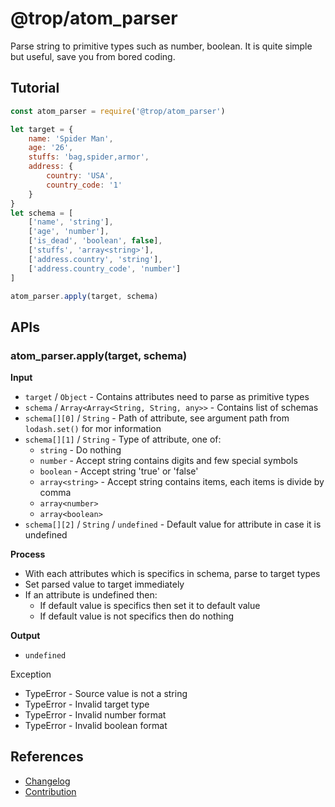 # @trop/atom_parser

Parse string to primitive types such as number, boolean. It is quite simple but useful, save you from bored coding.

## Tutorial

```js
const atom_parser = require('@trop/atom_parser')

let target = {
    name: 'Spider Man',
    age: '26',
    stuffs: 'bag,spider,armor',
    address: {
        country: 'USA',
        country_code: '1'
    }
}
let schema = [
    ['name', 'string'],
    ['age', 'number'],
    ['is_dead', 'boolean', false],
    ['stuffs', 'array<string>'],
    ['address.country', 'string'],
    ['address.country_code', 'number']
]

atom_parser.apply(target, schema)
```

## APIs

### atom_parser.apply(target, schema)

**Input**

* `target` / `Object` - Contains attributes need to parse as primitive types
* `schema` / `Array<Array<String, String, any>>` - Contains list of schemas
* `schema[][0]` / `String` - Path of attribute, see argument path from
  `lodash.set()` for mor information
* `schema[][1]` / `String` - Type of attribute, one of:
     * `string` - Do nothing
     * `number` - Accept string contains digits and few special symbols
     * `boolean` - Accept string 'true' or 'false'
     * `array<string>` - Accept string contains items, each items is divide by
       comma
     * `array<number>`
     * `array<boolean>`
* `schema[][2]` / `String` / `undefined` - Default value for attribute in
  case it is undefined

**Process**

* With each attributes which is specifics in schema, parse to target types
* Set parsed value to target immediately
* If an attribute is undefined then:
     * If default value is specifics then set it to default value
     * If default value is not specifics then do nothing

**Output**

* `undefined`

Exception
* TypeError - Source value is not a string
* TypeError - Invalid target type
* TypeError - Invalid number format
* TypeError - Invalid boolean format

## References

* [Changelog](changelog.md)
* [Contribution](contribution.md)
